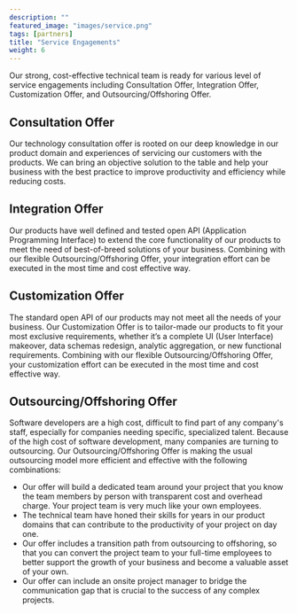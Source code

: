 ```yaml
---
description: ""
featured_image: "images/service.png"
tags: [partners]
title: "Service Engagements"
weight: 6
---
```


Our strong, cost-effective technical team is ready for various level of service engagements including Consultation Offer, Integration Offer, Customization Offer, and Outsourcing/Offshoring Offer. <!--more-->

Consultation Offer
---
Our technology consultation offer is rooted on our deep knowledge in our product domain and experiences of servicing our customers with the products. We can bring an objective solution to the table and help your business with the best practice to improve productivity and efficiency while reducing costs. 

Integration Offer
---
Our products have well defined and tested open API (Application Programming Interface) to extend the core functionality of our products to meet the need of best-of-breed solutions of your business. Combining with our flexible Outsourcing/Offshoring Offer, your integration effort can be executed in the most time and cost effective way.

Customization Offer
---
The standard open API of our products may not meet all the needs of your business. Our Customization Offer is to tailor-made our products to fit your most exclusive requirements, whether it’s a complete UI (User Interface) makeover, data schemas redesign, analytic aggregation, or new functional requirements. Combining with our flexible Outsourcing/Offshoring Offer, your customization effort can be executed in the most time and cost effective way.

Outsourcing/Offshoring Offer
---
Software developers are a high cost, difficult to find part of any company's staff,  especially for companies needing specific, specialized talent. Because of the high cost of software development, many companies are turning to outsourcing. Our Outsourcing/Offshoring Offer is making the usual outsourcing model more efficient and effective with the following combinations:
* Our offer will build a dedicated team around your project that you know the team members by person with transparent cost and overhead charge. Your project team is very much like your own employees. 
* The technical team have honed their skills for years in our product domains that can contribute to the productivity of your project on day one.
* Our offer includes a transition path from outsourcing to offshoring, so that you can convert the project team to your full-time employees to better support the growth of your business and become a valuable asset of your own.
* Our offer can include an onsite project manager to bridge the communication gap that is crucial to the success of any complex projects.


